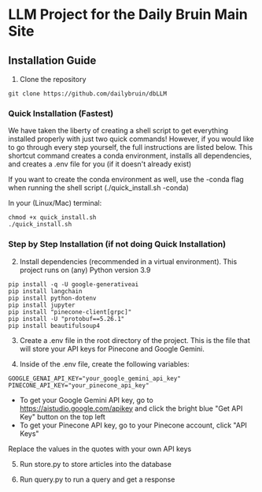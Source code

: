 # LLM Project for the Daily Bruin Main Site

## Installation Guide

1. Clone the repository
```
git clone https://github.com/dailybruin/dbLLM
```

### Quick Installation (Fastest)
We have taken the liberty of creating a shell script to get everything installed properly with just two quick commands! 
However, if you would like to go through every step yourself, the full instructions are listed below. This shortcut command creates a conda environment, installs all dependencies, and creates a .env file for you (if it doesn't already exist)

If you want to create the conda environment as well, use the -conda flag when running the shell script (./quick_install.sh -conda)

In your (Linux/Mac) terminal: 
```
chmod +x quick_install.sh
./quick_install.sh
```

### Step by Step Installation (if not doing Quick Installation)

2. Install dependencies (recommended in a virtual environment). This project runs on (any) Python version 3.9
```
pip install -q -U google-generativeai
pip install langchain
pip install python-dotenv
pip install jupyter
pip install "pinecone-client[grpc]"
pip install -U "protobuf==5.26.1"
pip install beautifulsoup4
```

3. Create a .env file in the root directory of the project. This is the file that will store your API keys for Pinecone and Google Gemini.

4. Inside of the .env file, create the following variables:
```
GOOGLE_GENAI_API_KEY="your_google_gemini_api_key"
PINECONE_API_KEY="your_pinecone_api_key"
```

- To get your Google Gemini API key, go to https://aistudio.google.com/apikey and click the bright blue "Get API Key" button on the top left
- To get your Pinecone API key, go to your Pinecone account, click "API Keys"

Replace the values in the quotes with your own API keys

5. Run store.py to store articles into the database

   
7. Run query.py to run a query and get a response

